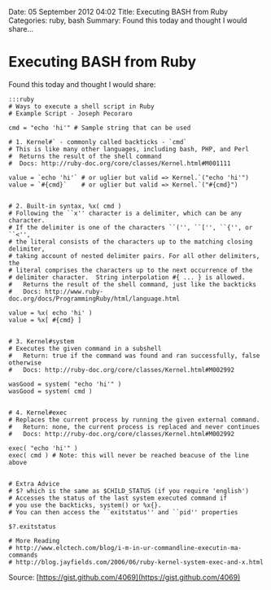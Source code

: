 Date: 05 September 2012 04:02
Title: Executing BASH from Ruby
Categories: ruby, bash
Summary: Found this today and thought I would share...

# Executing BASH from Ruby

Found this today and thought I would share:

    :::ruby
    # Ways to execute a shell script in Ruby
    # Example Script - Joseph Pecoraro

    cmd = "echo 'hi'" # Sample string that can be used

    # 1. Kernel#` - commonly called backticks - `cmd` 
    # This is like many other languages, including bash, PHP, and Perl
    #  Returns the result of the shell command
    #  Docs: http://ruby-doc.org/core/classes/Kernel.html#M001111

    value = `echo 'hi'` # or uglier but valid => Kernel.`("echo 'hi'")
    value = `#{cmd}`    # or uglier but valid => Kernel.`("#{cmd}")


    # 2. Built-in syntax, %x( cmd )
    # Following the ``x'' character is a delimiter, which can be any character.
    # If the delimiter is one of the characters ``('', ``['', ``{'', or ``<'',
    # the literal consists of the characters up to the matching closing delimiter,
    # taking account of nested delimiter pairs. For all other delimiters, the
    # literal comprises the characters up to the next occurrence of the
    # delimiter character.  String interpolation #{ ... } is allowed.
    #   Returns the result of the shell command, just like the backticks
    #   Docs: http://www.ruby-doc.org/docs/ProgrammingRuby/html/language.html

    value = %x( echo 'hi' )
    value = %x[ #{cmd} ]


    # 3. Kernel#system
    # Executes the given command in a subshell
    #   Return: true if the command was found and ran successfully, false otherwise
    #   Docs: http://ruby-doc.org/core/classes/Kernel.html#M002992

    wasGood = system( "echo 'hi'" )
    wasGood = system( cmd )


    # 4. Kernel#exec
    # Replaces the current process by running the given external command.
    #   Return: none, the current process is replaced and never continues
    #   Docs: http://ruby-doc.org/core/classes/Kernel.html#M002992

    exec( "echo 'hi'" )
    exec( cmd ) # Note: this will never be reached beacuse of the line above


    # Extra Advice
    # $? which is the same as $CHILD_STATUS (if you require 'english')
    # Accesses the status of the last system executed command if
    # you use the backticks, system() or %x{}.
    # You can then access the ``exitstatus'' and ``pid'' properties

    $?.exitstatus

    # More Reading
    # http://www.elctech.com/blog/i-m-in-ur-commandline-executin-ma-commands
    # http://blog.jayfields.com/2006/06/ruby-kernel-system-exec-and-x.html

Source: [https://gist.github.com/4069](https://gist.github.com/4069)
